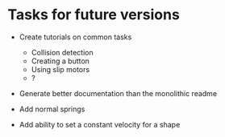 # Tasks for future versions

* Create tutorials on common tasks
    * Collision detection
    * Creating a button
    * Using slip motors
    * ?

* Generate better documentation than the monolithic readme

* Add normal springs

* Add ability to set a constant velocity for a shape